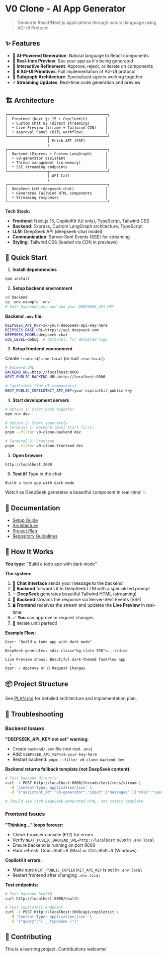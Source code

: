 # V0 Clone - AI App Generator

> Generate React/Next.js applications through natural language using AG-UI Protocol

## ✨ Features

- 🤖 **AI-Powered Generation**: Natural language to React components
- 🎨 **Real-time Preview**: See your app as it's being generated
- 🔄 **Interactive Refinement**: Approve, reject, or iterate on components
- 🎯 **6 AG-UI Primitives**: Full implementation of AG-UI protocol
- 🔗 **Subgraph Architecture**: Specialized agents working together
- ⚡ **Streaming Updates**: Real-time code generation and preview

## 🏗️ Architecture

```
┌─────────────────────────────────────────────┐
│  Frontend (Next.js 15 + CopilotKit)        │
│  • Custom Chat UI (direct streaming)       │
│  • Live Preview (iframe + Tailwind CDN)    │
│  • Approval Panel (HITL workflow)          │
└──────────────────┬──────────────────────────┘
                   │ Fetch API (SSE)
                   ↓
┌─────────────────────────────────────────────┐
│  Backend (Express + Custom LangGraph)      │
│  • v0-generator assistant                  │
│  • Thread management (in-memory)           │
│  • SSE streaming endpoints                 │
└──────────────────┬──────────────────────────┘
                   │ API Call
                   ↓
┌─────────────────────────────────────────────┐
│  DeepSeek LLM (deepseek-chat)              │
│  • Generates Tailwind HTML components      │
│  • Streaming responses                     │
└─────────────────────────────────────────────┘
```

**Tech Stack:**
- **Frontend**: Next.js 15, CopilotKit (UI only), TypeScript, Tailwind CSS
- **Backend**: Express, Custom LangGraph architecture, TypeScript
- **LLM**: DeepSeek API (deepseek-chat model)
- **Communication**: Server-Sent Events (SSE) for streaming
- **Styling**: Tailwind CSS (loaded via CDN in previews)

## 🚀 Quick Start

1. **Install dependencies**
```bash
npm install
```

2. **Setup backend environment**
```bash
cd backend
cp .env.example .env
# Edit backend/.env and add your DEEPSEEK_API_KEY
```

**Backend `.env` file:**
```bash
DEEPSEEK_API_KEY=sk-your-deepseek-api-key-here
DEEPSEEK_BASE_URL=https://api.deepseek.com
DEEPSEEK_MODEL=deepseek-chat
LOG_LEVEL=debug  # Optional: for detailed logs
```

3. **Setup frontend environment**

Create `frontend/.env.local` (or root `.env.local`):
```bash
# Backend URL
BACKEND_URL=http://localhost:8000
NEXT_PUBLIC_BACKEND_URL=http://localhost:8000

# CopilotKit (for UI components)
NEXT_PUBLIC_COPILOTKIT_API_KEY=your-copilotkit-public-key
```

4. **Start development servers**
```bash
# Option 1: Start both together
npm run dev

# Option 2: Start separately
# Terminal 1: Backend (must start first)
pnpm --filter v0-clone-backend dev

# Terminal 2: Frontend
pnpm --filter v0-clone-frontend dev
```

5. **Open browser**
```
http://localhost:3000
```

6. **Test it!**
Type in the chat:
```
Build a todo app with dark mode
```

Watch as DeepSeek generates a beautiful component in real-time! ✨

## 📖 Documentation

- [Setup Guide](docs/SETUP.md)
- [Architecture](docs/ARCHITECTURE.md)
- [Project Plan](PLAN.md)
- [Repository Guidelines](AGENTS.md)

## 🎯 How It Works

**You type:** "Build a todo app with dark mode"

**The system:**
1. 💬 **Chat Interface** sends your message to the backend
2. 🧠 **Backend** forwards it to DeepSeek LLM with a specialized prompt
3. ✨ **DeepSeek** generates beautiful Tailwind HTML (streaming)
4. 📡 **Backend** streams the response via Server-Sent Events (SSE)
5. 🖥️ **Frontend** receives the stream and updates the **Live Preview** in real-time
6. ✅ **You** can approve or request changes
7. 🔄 Iterate until perfect!

**Example Flow:**
```
User: "Build a todo app with dark mode"
  ↓
DeepSeek generates: <div class="bg-slate-950">...</div>
  ↓
Live Preview shows: Beautiful dark-themed TaskFlow app
  ↓
User: ✓ Approve or 🔄 Request Changes
```

## 📦 Project Structure

See [PLAN.md](PLAN.md) for detailed architecture and implementation plan.

## 🐛 Troubleshooting

### Backend Issues

**"DEEPSEEK_API_KEY not set" warning:**
- Create `backend/.env` file (not root `.env`)
- Add: `DEEPSEEK_API_KEY=sk-your-key-here`
- Restart backend: `pnpm --filter v0-clone-backend dev`

**Backend returns fallback template (not DeepSeek content):**
```bash
# Test backend directly:
curl -X POST http://localhost:8000/threads/test/runs/stream \
  -H 'Content-Type: application/json' \
  -d '{"assistant_id":"v0-generator","input":{"messages":[{"role":"user","content":[{"type":"text","text":"Build a counter"}]}]}}'

# Should see rich DeepSeek-generated HTML, not static template
```

### Frontend Issues

**"Thinking..." loops forever:**
- Check browser console (F12) for errors
- Verify `NEXT_PUBLIC_BACKEND_URL=http://localhost:8000` in `.env.local`
- Ensure backend is running on port 8000
- Hard refresh: Cmd+Shift+R (Mac) or Ctrl+Shift+R (Windows)

**CopilotKit errors:**
- Make sure `NEXT_PUBLIC_COPILOTKIT_API_KEY` is set in `.env.local`
- Restart frontend after changing `.env.local`

**Test endpoints:**
```bash
# Test backend health
curl http://localhost:8000/health

# Test CopilotKit endpoint
curl -X POST http://localhost:3000/api/copilotkit \
  -H 'Content-Type: application/json' \
  -d '{"query":"{ __typename }"}'
```

## 🤝 Contributing

This is a learning project. Contributions welcome!

